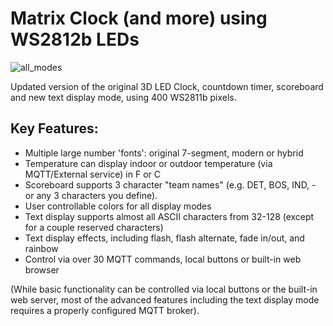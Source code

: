 # Matrix Clock (and more) using WS2812b LEDs

![all_modes](https://user-images.githubusercontent.com/55962781/113493423-2a029f00-94ad-11eb-8f39-43af33dc5daa.jpg)

Updated version of the original 3D LED Clock, countdown timer, scoreboard and new text display mode, using 400 WS2811b pixels.

## Key Features:
* Multiple large number 'fonts': original 7-segment, modern or hybrid
* Temperature can display indoor or outdoor temperature (via MQTT/External service) in F or C
* Scoreboard supports 3 character "team names" (e.g. DET, BOS, IND, - or any 3 characters you define).
* User controllable colors for all display modes
* Text display supports almost all ASCII characters from 32-128 (except for a couple reserved characters)
* Text display effects, including flash, flash alternate, fade in/out, and rainbow
* Control via over 30 MQTT commands, local buttons or built-in web browser

(While basic functionality can be controlled via local buttons or the built-in web server, most of the advanced features including the text display mode requires a properly configured MQTT broker).

